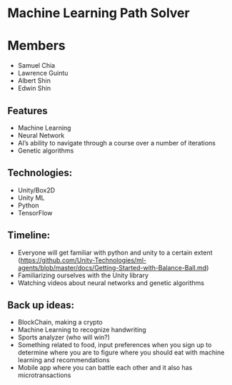 # Machine Learning Path Solver

# Members
* Samuel Chia
* Lawrence Guintu
* Albert Shin
* Edwin Shin

## Features
* Machine Learning
* Neural Network
* AI’s ability to navigate through a course over a number of iterations
* Genetic algorithms

## Technologies:
* Unity/Box2D
* Unity ML
* Python
* TensorFlow

## Timeline:
* Everyone will get familiar with python and unity to a certain extent (https://github.com/Unity-Technologies/ml-agents/blob/master/docs/Getting-Started-with-Balance-Ball.md)
* Familiarizing ourselves with the Unity library
* Watching videos about neural networks and genetic algorithms

## Back up ideas:
* BlockChain, making a crypto
* Machine Learning to recognize handwriting
* Sports analyzer (who will win?)
* Something related to food, input preferences when you sign up to determine where you are to figure where you should eat with machine learning and recommendations
* Mobile app where you can battle each other and it also has microtransactions